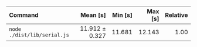 | Command | Mean [s] | Min [s] | Max [s] | Relative |
|:---|---:|---:|---:|---:|
| `node ./dist/lib/serial.js` | 11.912 ± 0.327 | 11.681 | 12.143 | 1.00 |
